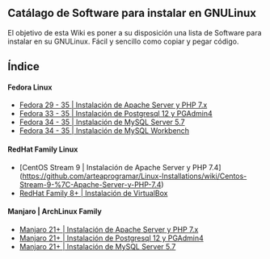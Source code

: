 ## Catálago de Software para instalar en GNULinux

El objetivo de esta Wiki es poner a su disposición una lista de Software para instalar en su GNULinux. Fácil y sencillo como copiar y pegar código.

## Índice

#### Fedora Linux
- [Fedora 29 - 35 | Instalación de Apache Server y PHP 7.x](https://github.com/arteaprogramar/Linux-Installations/wiki/Fedora-%7C-Apache-Server-y-PHP-7.x)
- [Fedora 33 - 35 | Instalación de Postgresql 12 y PGAdmin4](https://github.com/arteaprogramar/Linux-Installations/wiki/Fedora-%7C-Postgresql-12-y-PGAdmin4)
- [Fedora 34 - 35 | Instalación de MySQL Server 5.7](https://github.com/arteaprogramar/Linux-Installations/wiki/Fedora-%7C-MySQL-Server-5.7)
- [Fedora 34 - 35 | Instalación de MySQL Workbench](https://github.com/arteaprogramar/Linux-Installations/wiki/Fedora-%7C-MySQL-Workbench)

#### RedHat Family Linux
- [CentOS Stream 9 | Instalación de Apache Server y PHP 7.4] (https://github.com/arteaprogramar/Linux-Installations/wiki/Centos-Stream-9-%7C-Apache-Server-y-PHP-7.4) 
- [RedHat Family 8+ | Instalación de VirtualBox](https://github.com/arteaprogramar/Linux-Installations/wiki/RHEL-Family-%7C-VirtualBox-6.1)


#### Manjaro | ArchLinux Family
- [Manjaro 21+ | Instalación de Apache Server y PHP 7.x](https://github.com/arteaprogramar/Linux-Installations/wiki/Manjaro-%7C-Apache-Server-y-PHP-7.x)
- [Manjaro 21+ | Instalación de Postgresql 12 y PGAdmin4](https://github.com/arteaprogramar/Linux-Installations/wiki/Manjaro-%7C-Postgresql-12-y-PGAdmin4)
- [Manjaro 21+ | Instalación de MySQL Server 5.7](https://github.com/arteaprogramar/Linux-Installations/wiki/Manjaro-%7C-MySQL-Server-5.7)

